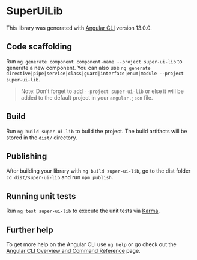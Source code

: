 # SuperUiLib

This library was generated with [Angular CLI](https://github.com/angular/angular-cli) version 13.0.0.

## Code scaffolding

Run `ng generate component component-name --project super-ui-lib` to generate a new component. You can also use `ng generate directive|pipe|service|class|guard|interface|enum|module --project super-ui-lib`.
> Note: Don't forget to add `--project super-ui-lib` or else it will be added to the default project in your `angular.json` file. 

## Build

Run `ng build super-ui-lib` to build the project. The build artifacts will be stored in the `dist/` directory.

## Publishing

After building your library with `ng build super-ui-lib`, go to the dist folder `cd dist/super-ui-lib` and run `npm publish`.

## Running unit tests

Run `ng test super-ui-lib` to execute the unit tests via [Karma](https://karma-runner.github.io).

## Further help

To get more help on the Angular CLI use `ng help` or go check out the [Angular CLI Overview and Command Reference](https://angular.io/cli) page.
